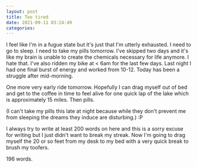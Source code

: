 ```yaml
---
layout: post
title: Too tired
date: 2021-09-11 03:24:49
categories:
---
```


I feel like I'm in a fugue state but it's just that I'm utterly exhausted. I need to go to sleep. I need to take my pills tomorrow. I've skipped two days and it's like my brain is unable to create the chemicals necessary for life anymore. I hate that. I've also ridden my bike at \< 6am for the last few days. Last night I had one final burst of energy and worked from 10-12. Today has been a struggle after mid-morning.

One more very early ride tomorrow. Hopefully I can drag myself out of bed and get to the coffee in time to feel alive for one quick lap of the lake which is approximately 15 miles. Then pills.&nbsp;

(I can't take my pills this late at night because while they don't prevent me from sleeping the dreams they induce are disturbing.) :P

I always try to write at least 200 words on here and this is a sorry excuse for writing but I just didn't want to break my streak. Now I'm going to drag myself the 20 or so feet from my desk to my bed with a very quick break to brush my toofers.

196 words.
